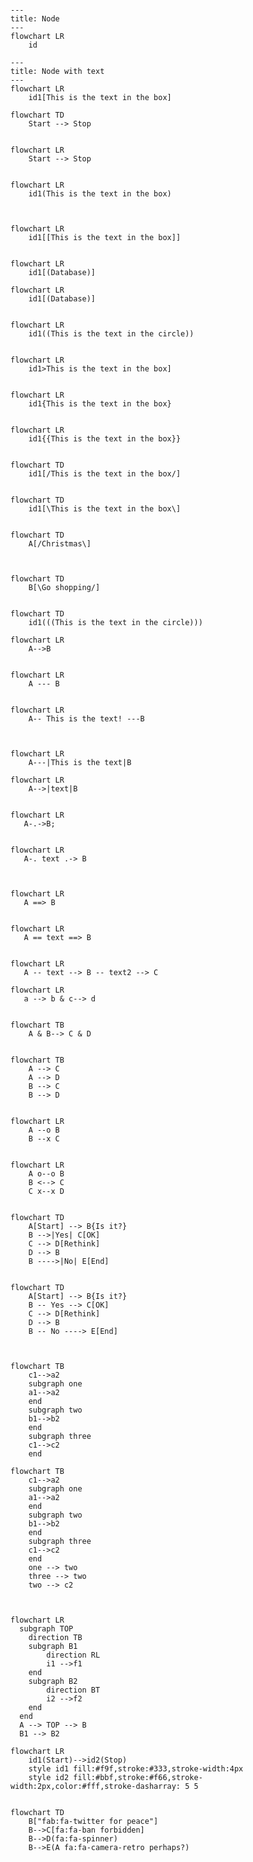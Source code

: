 


```mermaid

---
title: Node
---
flowchart LR
    id

```



```mermaid
---
title: Node with text
---
flowchart LR
    id1[This is the text in the box]

```



```mermaid
flowchart TD
    Start --> Stop


```



```mermaid
flowchart LR
    Start --> Stop


```



```mermaid
flowchart LR
    id1(This is the text in the box)


```



```mermaid

flowchart LR
    id1[[This is the text in the box]]

```



```mermaid

flowchart LR
    id1[(Database)]

```



```mermaid
flowchart LR
    id1[(Database)]


```



```mermaid
flowchart LR
    id1((This is the text in the circle))


```



```mermaid
flowchart LR
    id1>This is the text in the box]


```



```mermaid
flowchart LR
    id1{This is the text in the box}


```



```mermaid
flowchart LR
    id1{{This is the text in the box}}


```



```mermaid
flowchart TD
    id1[/This is the text in the box/]


```



```mermaid
flowchart TD
    id1[\This is the text in the box\]


```


```mermaid
flowchart TD
    A[/Christmas\]


```



```mermaid

flowchart TD
    B[\Go shopping/]

```



```mermaid

flowchart TD
    id1(((This is the text in the circle)))

```



```mermaid
flowchart LR
    A-->B


```



```mermaid
flowchart LR
    A --- B


```



```mermaid
flowchart LR
    A-- This is the text! ---B


```



```mermaid

flowchart LR
    A---|This is the text|B

```



```mermaid
flowchart LR
    A-->|text|B


```



```mermaid
flowchart LR
   A-.->B;


```




```mermaid
flowchart LR
   A-. text .-> B


```




```mermaid

flowchart LR
   A ==> B

```




```mermaid

flowchart LR
   A == text ==> B

```




```mermaid

flowchart LR
   A -- text --> B -- text2 --> C

```




```mermaid
flowchart LR
   a --> b & c--> d


```




```mermaid
flowchart TB
    A & B--> C & D


```




```mermaid
flowchart TB
    A --> C
    A --> D
    B --> C
    B --> D


```




```mermaid
flowchart LR
    A --o B
    B --x C


```




```mermaid
flowchart LR
    A o--o B
    B <--> C
    C x--x D


```




```mermaid
flowchart TD
    A[Start] --> B{Is it?}
    B -->|Yes| C[OK]
    C --> D[Rethink]
    D --> B
    B ---->|No| E[End]


```




```mermaid
flowchart TD
    A[Start] --> B{Is it?}
    B -- Yes --> C[OK]
    C --> D[Rethink]
    D --> B
    B -- No ----> E[End]


```




```mermaid

flowchart TB
    c1-->a2
    subgraph one
    a1-->a2
    end
    subgraph two
    b1-->b2
    end
    subgraph three
    c1-->c2
    end

```




```mermaid
flowchart TB
    c1-->a2
    subgraph one
    a1-->a2
    end
    subgraph two
    b1-->b2
    end
    subgraph three
    c1-->c2
    end
    one --> two
    three --> two
    two --> c2


```




```mermaid

flowchart LR
  subgraph TOP
    direction TB
    subgraph B1
        direction RL
        i1 -->f1
    end
    subgraph B2
        direction BT
        i2 -->f2
    end
  end
  A --> TOP --> B
  B1 --> B2

```




```mermaid
flowchart LR
    id1(Start)-->id2(Stop)
    style id1 fill:#f9f,stroke:#333,stroke-width:4px
    style id2 fill:#bbf,stroke:#f66,stroke-width:2px,color:#fff,stroke-dasharray: 5 5


```




```mermaid
flowchart TD
    B["fab:fa-twitter for peace"]
    B-->C[fa:fa-ban forbidden]
    B-->D(fa:fa-spinner)
    B-->E(A fa:fa-camera-retro perhaps?)


```




```mermaid


```




```mermaid


```




```mermaid


```




```mermaid


```




```mermaid


```




```mermaid


```




```mermaid


```




```mermaid


```




```mermaid


```




```mermaid


```




```mermaid


```




```mermaid


```




```mermaid


```




```mermaid


```




```mermaid


```




```mermaid


```




```mermaid


```


